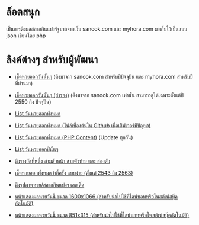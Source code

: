 # ล็อตสนุก
เป็นการดึงผลสลากกินแบ่งรัฐบาลจากเว็บ sanook.com และ myhora.com มาเก็บไว้เป็นแบบ json เขียนโดย php

# ลิงค์ต่างๆ สำหรับผู้พัฒนา
* [เช็คหวยออกวันนั้นๆ](https://lottsanook.herokuapp.com/?date=01102563) (ดึงมาจาก sanook.com สำหรับปีปัจจุปัน และ myhora.com สำหรับปีที่ผ่านมา)

* [เช็คหวยออกวันนั้นๆ (สำรอง)](https://lottsanook.herokuapp.com/index2.php?date=01102563) (ดึงมาจาก sanook.com เท่านั้น สามารถดูได้เฉพาะตั้งแต่ปี 2550 ถึง ปัจจุปัน)

* [List วันหวยออกทั้งหมด](https://lottsanook.herokuapp.com/cache/test.txt)

* [List วันหวยออกทั้งหมด (ไฟล์เบื้องต้นใน Github เมื่อเซิฟเวอร์มีปัญหา)](https://raw.githubusercontent.com/Quad-B/lottsanook/main/cache/test.txt)

* [List วันหวยออกทั้งหมด (PHP Content)](https://lottsanook.herokuapp.com/god.php) (Update ทุกวัน)

* [List วันหวยออกปีนั้นๆ](https://lottsanook.herokuapp.com/gdpy.php?year=2555)

* [ดึงรางวัลที่หนึ่ง สามตัวหน้า สามตัวท้าย และ สองตัว](https://lottsanook.herokuapp.com/getchit.php)

* [เช็คหวยออกทั้งหมดว่ากี่ครั้ง แบบง่าย (ตั้งแต่ 2543 ถึง 2563)](https://lottsanook.herokuapp.com/finddol.php?search=81)

* [ดึงรูปภาพหวย/สลากกินแบ่งฯ เลขเด็ด](https://lottsanook.herokuapp.com/getchit.php)

* [หน้าแสดงผลหวยวันนี้ ขนาด 1600x1066 (สำหรับนำไปใช้ที่ไลน์บอทหรือโพสต์เฟสบุ๊คอัตโนมัติ)](https://lottsanook.herokuapp.com/viewlot.php)

* [หน้าแสดงผลหวยวันนี้ ขนาด 851x315 (สำหรับนำไปใช้ที่ไลน์บอทหรือโพสต์เฟสบุ๊คอัตโนมัติ)](https://lottsanook.herokuapp.com/viewlo.php)
